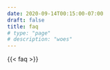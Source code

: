 ```yaml
---
date: 2020-09-14T00:15:00-07:00
draft: false
title: faq
# type: "page"
# description: "woes"
---
```


{{< faq >}}